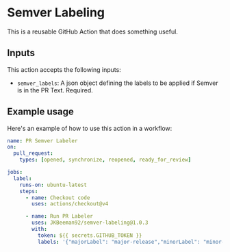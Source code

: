 # Semver Labeling

This is a reusable GitHub Action that does something useful.

## Inputs

This action accepts the following inputs:

- `semver_labels`: A json object defining the labels to be applied if Semver is in the PR Text. Required.

## Example usage

Here's an example of how to use this action in a workflow:

```yaml
name: PR Semver Labeler
on:
  pull_request:
    types: [opened, synchronize, reopened, ready_for_review]

jobs:
  label:
    runs-on: ubuntu-latest
    steps:
      - name: Checkout code
        uses: actions/checkout@v4

      - name: Run PR Labeler
        uses: JKBeeman92/semver-labeling@1.0.3
        with:
          token: ${{ secrets.GITHUB_TOKEN }}
          labels: '{"majorLabel": "major-release","minorLabel": "minor-release", "patchLabel": "patch-release"}'
